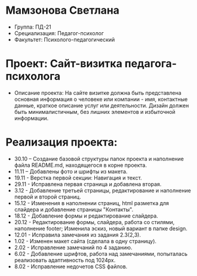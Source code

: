 # Мамзонова Светлана
- Группа: ПД-21
- Срециализация: Педагог-психолог
- Факультет: Психолого-педагогический 
# Проект: Сайт-визитка педагога-психолога
- Описание проекта: На сайте визитке должна быть представлена основная информация 
о человеке или компании - имя, контактные данные, краткое описание услуг или деятельности.
Дизайн должен быть минималистичным, без лишних элементов и избыточной информации.
# Реализация проекта:
- 30.10 – Создание базовой структуры папок проекта и наполнение файла README.md, находящегося в корне  проекта.
- 11.11 – Добавлены фото и шрифты из макета.
- 19.11 - Верстка первой секции: Навигация и текст.
- 29.11 - Исправлена первая страница и добавлена вторая.
- 3.12 - Добавление третьей страницы, редактирование и наполнение первой и второй страниц.
- 15.12 - Изменения в наполнении страниц, html разметка для слайдера и добавление страницы "Контакты".
- 18.12 - Добавление формы и редактирование слайдера.
- 20.12 - Редактирование формы, слайдера, работа со стилями, наполнение footer; Изменила эскиз, новый вариант в папке design. 
- 12.01 - Исправила замечания из задания 2.3(2,3).
- 1.02 - Изменен макет сайта (сделала в одну страницу).
- 2.02 - Исправление замечаний по 4 заданию.
- 6.02 - Добавление шрифтов, работа над замечаниями, попыталась реализовать адаптивность под 1024px.
- 8.02 - Исправление недочетов CSS файлов.